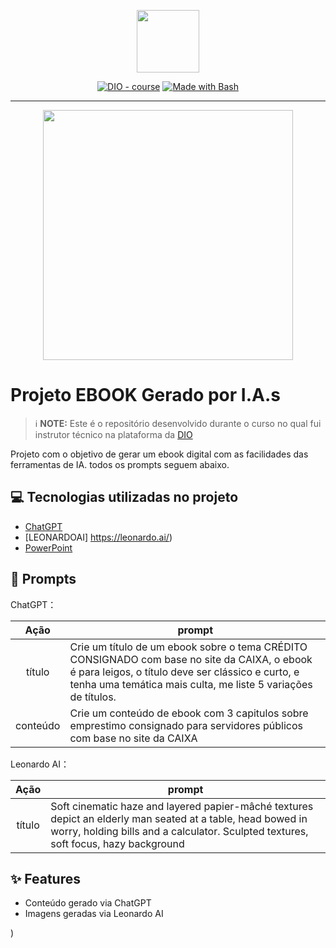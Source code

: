 <p align="center">
    <img width="100" src=".github/assets/banner.png">
</p>


<p align="center">
<a href="https://dio.me/"><img src="https://img.shields.io/badge/DIO-Course-28DA77?logo=youtube" alt="DIO - course"></a>
<a href="https://www.gnu.org/software/bash/" title="Go to Bash homepage"><img src="https://img.shields.io/badge/Prompt-Project-blue?logo=gnu-bash&amp;logoColor=white" alt="Made with Bash"></a></p>

-------


<p align="center">
<img 
    src="./assets/cover.png"
    width="400"  
/>
</p>

# Projeto EBOOK Gerado por I.A.s


 > ℹ️ **NOTE:** Este é o repositório desenvolvido durante o curso no qual fui instrutor técnico na plataforma da [DIO](https://dio.me)

Projeto com o objetivo de gerar um ebook digital com as facilidades das ferramentas de IA. todos os prompts
seguem abaixo.


## 💻 Tecnologias utilizadas no projeto

- [ChatGPT](https://chat.openai.com/) 
- [LEONARDOAI] https://leonardo.ai/)
- [PowerPoint](https://www.microsoft.com/en/microsoft-365/powerpoint)

## 🧠 Prompts


ChatGPT：

|   Ação   | prompt                                                                                                                                                                                                                                                                         |
| :------: | ------------------------------------------------------------------------------------------------------------------------------------------------------------------------------------------------------------------------------------------------------------------------------ |
|  título  | Crie um título de um ebook sobre o tema CRÉDITO CONSIGNADO com base no site da CAIXA, o ebook é para leigos, o título deve ser clássico e curto, e tenha uma temática mais culta, me liste 5 variações de títulos.                                                      |
| conteúdo | Crie um conteúdo de ebook com 3 capitulos sobre emprestimo consignado para servidores públicos com base no site da CAIXA |


Leonardo AI：

|  Ação  | prompt                                                                                 |
| :----: | -------------------------------------------------------------------------------------- |
| título |Soft cinematic haze and layered papier-mâché textures depict an elderly man seated at a table, head bowed in worry, holding bills and a calculator. Sculpted textures, soft focus, hazy background |

## ✨ Features

- Conteúdo gerado via ChatGPT
- Imagens geradas via Leonardo AI

)
